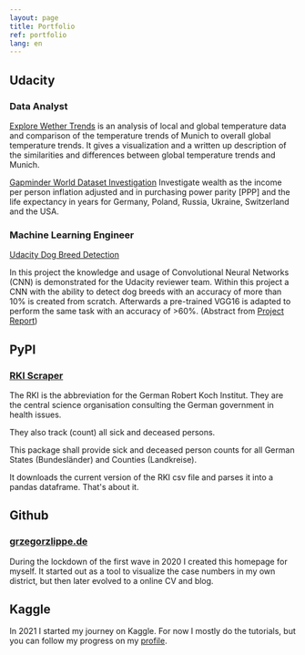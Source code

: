 ```yaml
---
layout: page
title: Portfolio
ref: portfolio
lang: en
---
```


## Udacity

### Data Analyst

[Explore Wether
Trends](https://github.com/schorschie/udacity/blob/master/data_analyst/project_01/project_report_lesson_01.pdf)
is an analysis of local and global temperature data and comparison
of the temperature trends of Munich to overall global temperature trends. It
gives a visualization and a written up description of the similarities and
differences between global temperature trends and Munich.

[Gapminder World Dataset
Investigation](https://github.com/schorschie/udacity/blob/master/data_analyst/project_02/Gapminder%20World%20Dataset%20Investigation.ipynb)
Investigate wealth as the income per person inflation adjusted and in purchasing
power parity [PPP] and the life expectancy in years for Germany, Poland, Russia,
Ukraine, Switzerland and the USA.

### Machine Learning Engineer

[Udacity Dog Breed Detection](https://github.com/schorschie/udacity_dog_breed)

In this project the knowledge and usage of Convolutional Neural Networks (CNN)
is demonstrated for the Udacity reviewer team. Within this project a CNN with
the ability to detect dog breeds with an accuracy of more than 10% is created
from scratch. Afterwards a pre-trained VGG16 is adapted to perform the same task
with an accuracy of >60%. (Abstract from [Project
Report](https://github.com/schorschie/udacity_dog_breed/blob/main/project_report.pdf))

## PyPI

### [RKI Scraper](https://pypi.org/project/rki-scraper)

The RKI is the abbreviation for the German Robert Koch Institut. They are the
central science organisation consulting the German government in health issues.

They also track (count) all sick and deceased persons.

This package shall provide sick and deceased person counts for all German States
(Bundesländer) and Counties (Landkreise).

It downloads the current version of the RKI csv file and parses it into a pandas
dataframe. That's about it.

## Github

### [grzegorzlippe.de](https://github.com/schorschie/schorschie.github.io)

During the lockdown of the first wave in 2020 I created this homepage for
myself. It started out as a tool to visualize the case numbers in my own
district, but then later evolved to a online CV and blog.

## Kaggle

In 2021 I started my journey on Kaggle. For now I mostly do the tutorials, but
you can follow my progress on my
[profile](https://www.kaggle.com/grzegorzlippe).
